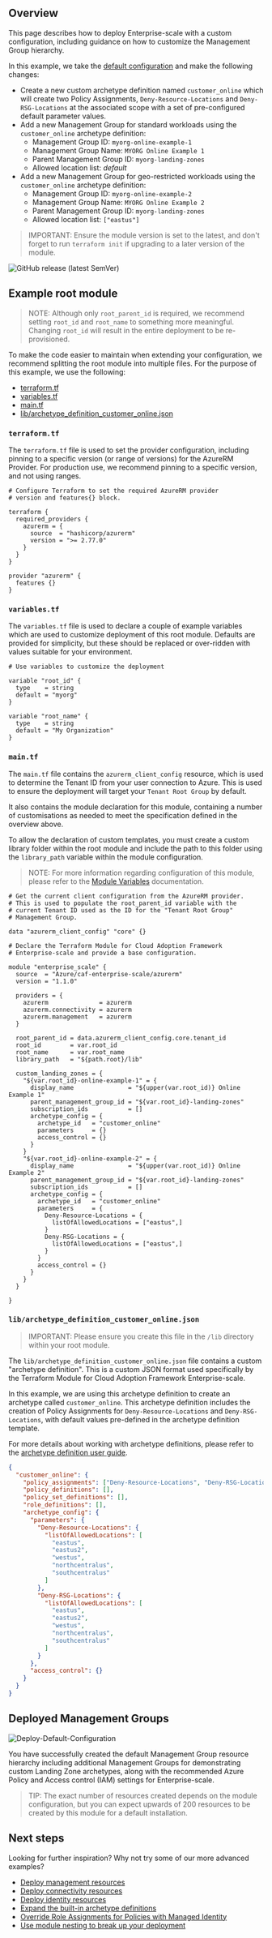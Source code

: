 ## Overview

This page describes how to deploy Enterprise-scale with a custom configuration, including guidance on how to customize the Management Group hierarchy.

In this example, we take the [default configuration][wiki_deploy_default_configuration] and make the following changes:

- Create a new custom archetype definition named `customer_online` which will create two Policy Assignments, `Deny-Resource-Locations` and `Deny-RSG-Locations` at the associated scope with a set of pre-configured default parameter values.
- Add a new Management Group for standard workloads using the `customer_online` archetype definition:
  - Management Group ID: `myorg-online-example-1`
  - Management Group Name: `MYORG Online Example 1`
  - Parent Management Group ID: `myorg-landing-zones`
  - Allowed location list: _default_
- Add a new Management Group for geo-restricted workloads using the `customer_online` archetype definition:
  - Management Group ID: `myorg-online-example-2`
  - Management Group Name: `MYORG Online Example 2`
  - Parent Management Group ID: `myorg-landing-zones`
  - Allowed location list: `["eastus"]`

> IMPORTANT: Ensure the module version is set to the latest, and don't forget to run `terraform init` if upgrading to a later version of the module.

![GitHub release (latest SemVer)](https://img.shields.io/github/v/release/Azure/terraform-azurerm-caf-enterprise-scale?style=flat&logo=github)

## Example root module

> NOTE: Although only `root_parent_id` is required, we recommend setting `root_id` and `root_name` to something more meaningful. Changing `root_id` will result in the entire deployment to be re-provisioned.

To make the code easier to maintain when extending your configuration, we recommend splitting the root module into multiple files. For the purpose of this example, we use the following:

- [terraform.tf](#terraformtf)
- [variables.tf](#variablestf)
- [main.tf](#maintf)
- [lib/archetype_definition_customer_online.json](#libarchetype_definition_customer_onlinejson)

### `terraform.tf`

The `terraform.tf` file is used to set the provider configuration, including pinning to a specific version (or range of versions) for the AzureRM Provider. For production use, we recommend pinning to a specific version, and not using ranges.

```hcl
# Configure Terraform to set the required AzureRM provider
# version and features{} block.

terraform {
  required_providers {
    azurerm = {
      source  = "hashicorp/azurerm"
      version = ">= 2.77.0"
    }
  }
}

provider "azurerm" {
  features {}
}
```

### `variables.tf`

The `variables.tf` file is used to declare a couple of example variables which are used to customize deployment of this root module. Defaults are provided for simplicity, but these should be replaced or over-ridden with values suitable for your environment.

```hcl
# Use variables to customize the deployment

variable "root_id" {
  type    = string
  default = "myorg"
}

variable "root_name" {
  type    = string
  default = "My Organization"
}
```

### `main.tf`

The `main.tf` file contains the `azurerm_client_config` resource, which is used to determine the Tenant ID from your user connection to Azure. This is used to ensure the deployment will target your `Tenant Root Group` by default.

It also contains the module declaration for this module, containing a number of customisations as needed to meet the specification defined in the overview above.

To allow the declaration of custom templates, you must create a custom library folder within the root module and include the path to this folder using the `library_path` variable within the module configuration.

> NOTE: For more information regarding configuration of this module, please refer to the [Module Variables](./%5BUser-Guide%5D-Module-Variables) documentation.

```hcl
# Get the current client configuration from the AzureRM provider.
# This is used to populate the root_parent_id variable with the
# current Tenant ID used as the ID for the "Tenant Root Group"
# Management Group.

data "azurerm_client_config" "core" {}

# Declare the Terraform Module for Cloud Adoption Framework
# Enterprise-scale and provide a base configuration.

module "enterprise_scale" {
  source  = "Azure/caf-enterprise-scale/azurerm"
  version = "1.1.0"

  providers = {
    azurerm              = azurerm
    azurerm.connectivity = azurerm
    azurerm.management   = azurerm
  }

  root_parent_id = data.azurerm_client_config.core.tenant_id
  root_id        = var.root_id
  root_name      = var.root_name
  library_path   = "${path.root}/lib"

  custom_landing_zones = {
    "${var.root_id}-online-example-1" = {
      display_name               = "${upper(var.root_id)} Online Example 1"
      parent_management_group_id = "${var.root_id}-landing-zones"
      subscription_ids           = []
      archetype_config = {
        archetype_id   = "customer_online"
        parameters     = {}
        access_control = {}
      }
    }
    "${var.root_id}-online-example-2" = {
      display_name               = "${upper(var.root_id)} Online Example 2"
      parent_management_group_id = "${var.root_id}-landing-zones"
      subscription_ids           = []
      archetype_config = {
        archetype_id   = "customer_online"
        parameters     = {
          Deny-Resource-Locations = {
            listOfAllowedLocations = ["eastus",]
          }
          Deny-RSG-Locations = {
            listOfAllowedLocations = ["eastus",]
          }
        }
        access_control = {}
      }
    }
  }

}
```

### `lib/archetype_definition_customer_online.json`

> IMPORTANT: Please ensure you create this file in the `/lib` directory within your root module.

The `lib/archetype_definition_customer_online.json` file contains a custom "archetype definition". This is a custom JSON format used specifically by the Terraform Module for Cloud Adoption Framework Enterprise-scale.

In this example, we are using this archetype definition to create an archetype called `customer_online`. This archetype definition includes the creation of Policy Assignments for `Deny-Resource-Locations` and `Deny-RSG-Locations`, with default values pre-defined in the archetype definition template.

For more details about working with archetype definitions, please refer to the [archetype definition user guide](./%5BUser-Guide%5D-Archetype-Definitions).

```json
{
  "customer_online": {
    "policy_assignments": ["Deny-Resource-Locations", "Deny-RSG-Locations"],
    "policy_definitions": [],
    "policy_set_definitions": [],
    "role_definitions": [],
    "archetype_config": {
      "parameters": {
        "Deny-Resource-Locations": {
          "listOfAllowedLocations": [
            "eastus",
            "eastus2",
            "westus",
            "northcentralus",
            "southcentralus"
          ]
        },
        "Deny-RSG-Locations": {
          "listOfAllowedLocations": [
            "eastus",
            "eastus2",
            "westus",
            "northcentralus",
            "southcentralus"
          ]
        }
      },
      "access_control": {}
    }
  }
}
```

## Deployed Management Groups

![Deploy-Default-Configuration](./media/examples-deploy-custom-demo-landing-zone-archetypes.png)

You have successfully created the default Management Group resource hierarchy including additional Management Groups for demonstrating custom Landing Zone archetypes, along with the recommended Azure Policy and Access control (IAM) settings for Enterprise-scale.

> TIP: The exact number of resources created depends on the module configuration, but you can expect upwards of 200 resources to be created by this module for a default installation.

## Next steps

Looking for further inspiration? Why not try some of our more advanced examples?

- [Deploy management resources][wiki_deploy_management_resources]
- [Deploy connectivity resources][wiki_deploy_connectivity_resources]
- [Deploy identity resources][wiki_deploy_identity_resources]
- [Expand the built-in archetype definitions][wiki_expand_built_in_archetype_definitions]
- [Override Role Assignments for Policies with Managed Identity][wiki_override_module_role_assignments]
- [Use module nesting to break up your deployment][wiki_deploy_using_module_nesting]

[//]: # "************************"
[//]: # "INSERT LINK LABELS BELOW"
[//]: # "************************"

[wiki_deploy_management_resources]:           ./%5BExamples%5D-Deploy-Management-Resources "Wiki - Deploy Management Resources"
[wiki_deploy_connectivity_resources]:         ./%5BExamples%5D-Deploy-Connectivity-Resources "Wiki - Deploy Connectivity Resources"
[wiki_deploy_identity_resources]:             ./%5BExamples%5D-Deploy-Identity-Resources "Wiki - Deploy Identity Resources"
[wiki_deploy_using_module_nesting]:           ./%5BExamples%5D-Deploy-Using-Module-Nesting "Wiki - Deploy Using Module Nesting"
[wiki_expand_built_in_archetype_definitions]: ./%5BExamples%5D-Expand-Built-in-Archetype-Definitions "Wiki - Expand Built-in Archetype Definitions"
[wiki_override_module_role_assignments]:      ./%5BExamples%5D-Override-Module-Role-Assignments "Wiki - Override Module Role Assignments"
[wiki_deploy_default_configuration]:     ./%5BExamples%5D-Deploy-Default-Configuration "Wiki - Deploy Default Configuration"
